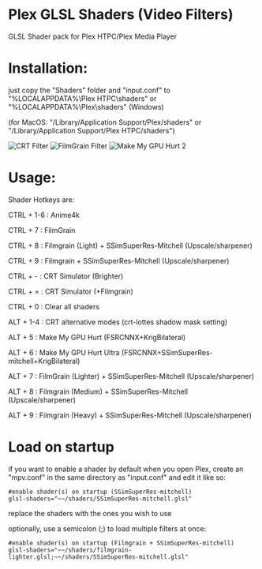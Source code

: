 # Plex GLSL Shaders (Video Filters)
GLSL Shader pack for Plex HTPC/Plex Media Player
# Installation:
just copy the "Shaders" folder and "input.conf" to "%LOCALAPPDATA%\Plex HTPC\shaders" or "%LOCALAPPDATA%\Plex\shaders" (Windows)

(for MacOS: "/Library/Application Support/Plex/shaders" or "/Library/Application Support/Plex HTPC/shaders")

![CRT Filter](http://images2.imgbox.com/6a/eb/rjMKMTAk_o.jpg)
![FilmGrain Filter](https://images2.imgbox.com/df/5b/5MyLLNAP_o.png)
![Make My GPU Hurt 2](https://images2.imgbox.com/9d/cf/MGP63ldy_o.png)
 # Usage:

 Shader Hotkeys are:

 CTRL + 1-6 : Anime4k 
 
 CTRL + 7 : FilmGrain
 
 CTRL + 8 : Filmgrain (Light) + SSimSuperRes-Mitchell (Upscale/sharpener)
 
 CTRL + 9 : Filmgrain + SSimSuperRes-Mitchell (Upscale/sharpener)
 
 CTRL + - : CRT Simulator (Brighter)
 
 CTRL + = : CRT Simulator (+Filmgrain)
 
 CTRL + 0 : Clear all shaders

 ALT + 1-4 : CRT alternative modes (crt-lottes shadow mask setting)
 
 ALT + 5 : Make My GPU Hurt (FSRCNNX+KrigBilateral)
 
 ALT + 6 : Make My GPU Hurt Ultra (FSRCNNX+SSimSuperRes-mitchell+KrigBilateral)
 
 ALT + 7 : FilmGrain (Lighter) + SSimSuperRes-Mitchell (Upscale/sharpener)
 
 ALT + 8 : Filmgrain (Medium) + SSimSuperRes-Mitchell (Upscale/sharpener)
 
 ALT + 9 : Filmgrain (Heavy) + SSimSuperRes-Mitchell (Upscale/sharpener)

 # Load on startup
 if you want to enable a shader by default when you open Plex, create an "mpv.conf" in the same directory as "input.conf"
 and edit it like so:
```
#enable shader(s) on startup (SSimSuperRes-mitchell)
glsl-shaders="~~/shaders/SSimSuperRes-mitchell.glsl"
```
replace the shaders with the ones you wish to use 

optionally, use a semicolon (;) to load multiple filters at once:
```
#enable shader(s) on startup (Filmgrain + SSimSuperRes-mitchell)
glsl-shaders="~~/shaders/filmgrain-lighter.glsl;~~/shaders/SSimSuperRes-mitchell.glsl"
```
